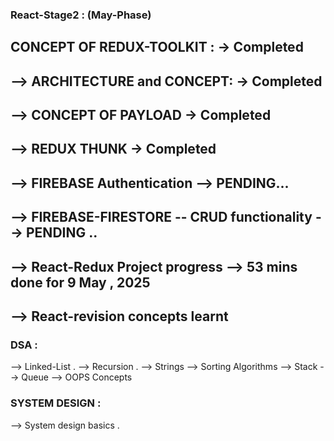 ### React-Stage2 : (May-Phase)

## CONCEPT OF REDUX-TOOLKIT : -> Completed

## --> ARCHITECTURE and CONCEPT: -> Completed 

## --> CONCEPT OF PAYLOAD -> Completed 

## --> REDUX THUNK -> Completed

## --> FIREBASE Authentication --> PENDING...

## --> FIREBASE-FIRESTORE -- CRUD functionality --> PENDING ..

## --> React-Redux Project progress --> 53 mins done for 9 May , 2025 

## --> React-revision concepts learnt 


### DSA :

--> Linked-List .
--> Recursion . 
--> Strings 
--> Sorting Algorithms 
--> Stack 
--> Queue
--> OOPS Concepts


### SYSTEM DESIGN : 

--> System design basics .








